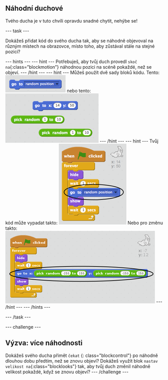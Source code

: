 ## Náhodní duchové

Tvého ducha je v tuto chvíli opravdu snadné chytit, nehýbe se!

\--- task \---

Dokážeš přidat kód do svého ducha tak, aby se náhodně objevoval na různým místech na obrazovce, místo toho, aby zůstával stále na stejné pozici?

\--- hints \--- \--- hint \--- Potřebuješ, aby tvůj duch provedl `skoč na`{:class=”blockmotion”} náhodnou pozici na scéně pokaždé, než se objeví. \--- /hint \--- \--- hint \--- Můžeš použít dvě sady bloků kódu. Tento: ![screenshot](images/ghost-random-blocks-1.png) nebo tento: ![screenshot](images/ghost-random-blocks-2.png) \--- /hint \--- \--- hint \--- Tvůj kód může vypadat takto: ![screenshot](images/ghost-random-code-1.png) Nebo pro změnu takto: ![screenshot](images/ghost-random-code-2.png) \--- /hint \--- \--- /hints \---

\--- /task \---

\--- challenge \---

## Výzva: více náhodnosti

Dokážeš svého ducha přimět `čekat` {: class="blockcontrol"} po náhodně dlouhou dobu předtím, než se znovu objeví? Dokážeš využít blok `nastav velikost na`{:class="blocklooks"} tak, aby tvůj duch změnil náhodně velikost pokaždé, když se znovu objeví? \--- /challenge \---
